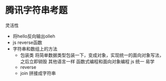 # 腾讯字符串考题
灵活性
- 将hello反向输出olleh
- js reverse函数
- 字符串和数组上的方法
  - 包装类
    将简单数据类型包装一下，变成对象，实现统一的面向对象写法，之后立即销毁
    其他语言一样 函数式编程和面向对象编程
    js 统一 易学
  - reverse 
  - join 拼接成字符串